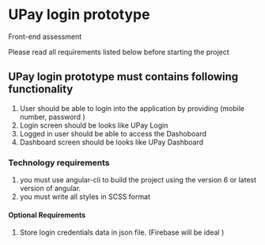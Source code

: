# UPay login prototype 
Front-end assessment

Please read all requirements listed below before starting the project

## UPay login prototype must contains following functionality

1. User should be able to login into the application by providing (mobile number, password )
2. Login screen should be looks like UPay Login
3. Logged in user should be able to access the Dashoboard
4. Dashboard screen should be looks like UPay Dashboard

### Technology requirements

1. you must use angular-cli to build the project using the version 6 or latest version of angular.
2. you must write all styles in SCSS format

#### Optional Requirements
1. Store login credentials data in json file. (Firebase will be ideal ) 
